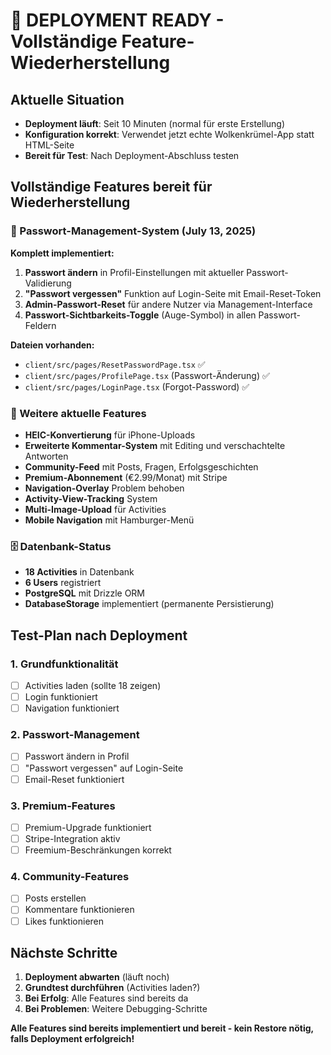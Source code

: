 # 🚀 DEPLOYMENT READY - Vollständige Feature-Wiederherstellung

## Aktuelle Situation
- **Deployment läuft**: Seit 10 Minuten (normal für erste Erstellung)
- **Konfiguration korrekt**: Verwendet jetzt echte Wolkenkrümel-App statt HTML-Seite
- **Bereit für Test**: Nach Deployment-Abschluss testen

## Vollständige Features bereit für Wiederherstellung

### 🔐 Passwort-Management-System (July 13, 2025)
**Komplett implementiert:**
1. **Passwort ändern** in Profil-Einstellungen mit aktueller Passwort-Validierung
2. **"Passwort vergessen"** Funktion auf Login-Seite mit Email-Reset-Token
3. **Admin-Passwort-Reset** für andere Nutzer via Management-Interface
4. **Passwort-Sichtbarkeits-Toggle** (Auge-Symbol) in allen Passwort-Feldern

**Dateien vorhanden:**
- `client/src/pages/ResetPasswordPage.tsx` ✅
- `client/src/pages/ProfilePage.tsx` (Passwort-Änderung) ✅
- `client/src/pages/LoginPage.tsx` (Forgot-Password) ✅

### 📱 Weitere aktuelle Features
- **HEIC-Konvertierung** für iPhone-Uploads
- **Erweiterte Kommentar-System** mit Editing und verschachtelte Antworten
- **Community-Feed** mit Posts, Fragen, Erfolgsgeschichten
- **Premium-Abonnement** (€2.99/Monat) mit Stripe
- **Navigation-Overlay** Problem behoben
- **Activity-View-Tracking** System
- **Multi-Image-Upload** für Activities
- **Mobile Navigation** mit Hamburger-Menü

### 🗄️ Datenbank-Status
- **18 Activities** in Datenbank
- **6 Users** registriert
- **PostgreSQL** mit Drizzle ORM
- **DatabaseStorage** implementiert (permanente Persistierung)

## Test-Plan nach Deployment

### 1. Grundfunktionalität
- [ ] Activities laden (sollte 18 zeigen)
- [ ] Login funktioniert
- [ ] Navigation funktioniert

### 2. Passwort-Management
- [ ] Passwort ändern in Profil
- [ ] "Passwort vergessen" auf Login-Seite
- [ ] Email-Reset funktioniert

### 3. Premium-Features
- [ ] Premium-Upgrade funktioniert
- [ ] Stripe-Integration aktiv
- [ ] Freemium-Beschränkungen korrekt

### 4. Community-Features
- [ ] Posts erstellen
- [ ] Kommentare funktionieren
- [ ] Likes funktionieren

## Nächste Schritte

1. **Deployment abwarten** (läuft noch)
2. **Grundtest durchführen** (Activities laden?)
3. **Bei Erfolg**: Alle Features sind bereits da
4. **Bei Problemen**: Weitere Debugging-Schritte

**Alle Features sind bereits implementiert und bereit - kein Restore nötig, falls Deployment erfolgreich!**